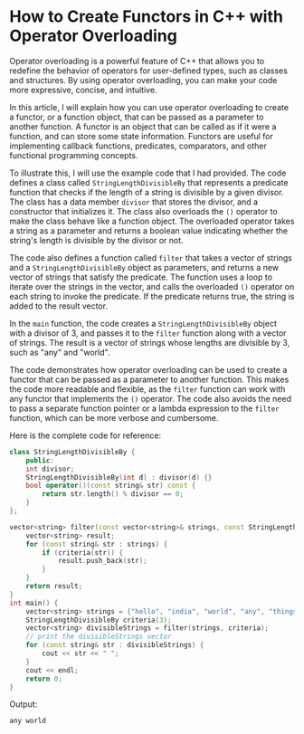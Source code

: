 # How to Create Functors in C++ with Operator Overloading

Operator overloading is a powerful feature of C++ that allows you to redefine the behavior of operators for user-defined types, such as classes and structures. By using operator overloading, you can make your code more expressive, concise, and intuitive.

In this article, I will explain how you can use operator overloading to create a functor, or a function object, that can be passed as a parameter to another function. A functor is an object that can be called as if it were a function, and can store some state information. Functors are useful for implementing callback functions, predicates, comparators, and other functional programming concepts.

To illustrate this, I will use the example code that I had provided. The code defines a class called `StringLengthDivisibleBy` that represents a predicate function that checks if the length of a string is divisible by a given divisor. The class has a data member `divisor` that stores the divisor, and a constructor that initializes it. The class also overloads the `()` operator to make the class behave like a function object. The overloaded operator takes a string as a parameter and returns a boolean value indicating whether the string's length is divisible by the divisor or not.

The code also defines a function called `filter` that takes a vector of strings and a `StringLengthDivisibleBy` object as parameters, and returns a new vector of strings that satisfy the predicate. The function uses a loop to iterate over the strings in the vector, and calls the overloaded `()` operator on each string to invoke the predicate. If the predicate returns true, the string is added to the result vector.

In the `main` function, the code creates a `StringLengthDivisibleBy` object with a divisor of 3, and passes it to the `filter` function along with a vector of strings. The result is a vector of strings whose lengths are divisible by 3, such as "any" and "world".

The code demonstrates how operator overloading can be used to create a functor that can be passed as a parameter to another function. This makes the code more readable and flexible, as the `filter` function can work with any functor that implements the `()` operator. The code also avoids the need to pass a separate function pointer or a lambda expression to the `filter` function, which can be more verbose and cumbersome.

Here is the complete code for reference:

```cpp
class StringLengthDivisibleBy {
    public:
    int divisor;
    StringLengthDivisibleBy(int d) : divisor(d) {}
    bool operator()(const string& str) const {
        return str.length() % divisor == 0;
    }
};

vector<string> filter(const vector<string>& strings, const StringLengthDivisibleBy& criteria) {
    vector<string> result;
    for (const string& str : strings) {
        if (criteria(str)) {
            result.push_back(str);
        }
    }
    return result;
}
int main() {
    vector<string> strings = {"hello", "india", "world", "any", "things"};
    StringLengthDivisibleBy criteria(3); 
    vector<string> divisibleStrings = filter(strings, criteria);
    // print the divisibleStrings vector
    for (const string& str : divisibleStrings) {
        cout << str << " ";
    }
    cout << endl;
    return 0;
}
```
Output:
```cpp
any world 
```


